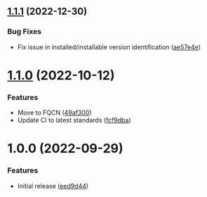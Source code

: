 ## [1.1.1](https://github.com/de-it-krachten/ansible-role-virtualbox_guest/compare/v1.1.0...v1.1.1) (2022-12-30)


### Bug Fixes

* Fix issue in installed/installable version identification ([ae57e4e](https://github.com/de-it-krachten/ansible-role-virtualbox_guest/commit/ae57e4e6b49f41aa10a9f883e4aa0ebb2f051282))

# [1.1.0](https://github.com/de-it-krachten/ansible-role-virtualbox_guest/compare/v1.0.0...v1.1.0) (2022-10-12)


### Features

* Move to FQCN ([49af300](https://github.com/de-it-krachten/ansible-role-virtualbox_guest/commit/49af300abe209687f61bfa56b2df24584b0a0200))
* Update CI to latest standards ([fcf9dba](https://github.com/de-it-krachten/ansible-role-virtualbox_guest/commit/fcf9dba5cd37501cc02089fb52006a5b5f841a5d))

# 1.0.0 (2022-09-29)


### Features

* Initial release ([eed9d44](https://github.com/de-it-krachten/ansible-role-virtualbox_guest/commit/eed9d44dea9b4f844ebcaa41aef0973efb4a611f))
